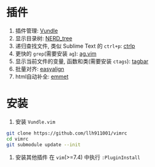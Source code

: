 # 插件

1. 插件管理: [Vundle](https://github.com/gmarik/Vundle.vim)
1. 显示目录树: [NERD_tree](https://github.com/scrooloose/nerdtree)
1. 递归查找文件, 类似 Sublime Text 的 `ctrl+p`: [ctrlp](https://github.com/kien/ctrlp.vim)
1. 更快的 `grep`(需要安装 `ag`): [ag.vim](https://github.com/mattn/emmet-vim)
1. 显示当前文件的变量, 函数和类(需要安装 `ctags`): [tagbar](https://github.com/majutsushi/tagbar)
1. 批量对齐: [easyalign](https://github.com/junegunn/vim-easy-align)
1. html自动补全: [emmet](https://github.com/mattn/emmet-vim)

# 安装

1. 安装 `Vundle.vim`
```bash
git clone https://github.com/llh911001/vimrc
cd vimrc
git submodule update --init
```
1. 安装其他插件
在 `vim`(>=7.4) 中执行 `:PluginInstall`
